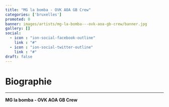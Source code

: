 ```yaml
---
title: "MG la bomba - OVK AOA GB Crew"
categories: ['bruxelles']
promoted: 0
banner: images/artists/mg-la-bomba---ovk-aoa-gb-crew/banner.jpg
gallery: []
social:
  - icon : "ion-social-facebook-outline"
    link : "#"
  - icon : "ion-social-twitter-outline"
    link : "#"
draft: false
---
```


# Biographie
---

**MG la bomba - OVK AOA GB Crew**

